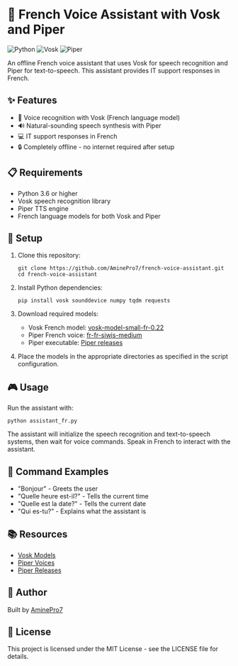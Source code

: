 # 🤖 French Voice Assistant with Vosk and Piper

![Python](https://img.shields.io/badge/Python-3.6+-blue.svg)
![Vosk](https://img.shields.io/badge/Vosk-STT-orange.svg)
![Piper](https://img.shields.io/badge/Piper-TTS-green.svg)

An offline French voice assistant that uses Vosk for speech recognition and Piper for text-to-speech. This assistant provides IT support responses in French.

## ✨ Features

- 🎤 Voice recognition with Vosk (French language model)
- 🔊 Natural-sounding speech synthesis with Piper
- 💻 IT support responses in French
- 🔒 Completely offline - no internet required after setup

## 📋 Requirements

- Python 3.6 or higher
- Vosk speech recognition library
- Piper TTS engine
- French language models for both Vosk and Piper

## 🚀 Setup

1. Clone this repository:
   ```
   git clone https://github.com/AminePro7/french-voice-assistant.git
   cd french-voice-assistant
   ```

2. Install Python dependencies:
   ```
   pip install vosk sounddevice numpy tqdm requests
   ```

3. Download required models:
   - Vosk French model: [vosk-model-small-fr-0.22](https://alphacephei.com/vosk/models/vosk-model-small-fr-0.22.zip)
   - Piper French voice: [fr-fr-siwis-medium](https://huggingface.co/rhasspy/piper-voices/tree/main/fr/fr_FR/siwis/medium)
   - Piper executable: [Piper releases](https://github.com/rhasspy/piper/releases)

4. Place the models in the appropriate directories as specified in the script configuration.

## 🎮 Usage

Run the assistant with:
```
python assistant_fr.py
```

The assistant will initialize the speech recognition and text-to-speech systems, then wait for voice commands. Speak in French to interact with the assistant.

## 📝 Command Examples

- "Bonjour" - Greets the user
- "Quelle heure est-il?" - Tells the current time
- "Quelle est la date?" - Tells the current date
- "Qui es-tu?" - Explains what the assistant is

## 📚 Resources

- [Vosk Models](https://alphacephei.com/vosk/models)
- [Piper Voices](https://huggingface.co/rhasspy/piper-voices/tree/main/fr/fr_FR/siwis/medium)
- [Piper Releases](https://github.com/rhasspy/piper/releases)

## 👤 Author

Built by [AminePro7](https://github.com/AminePro7)

## 📄 License

This project is licensed under the MIT License - see the LICENSE file for details. 